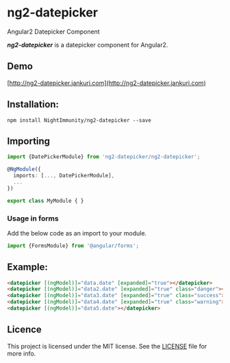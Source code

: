 # ng2-datepicker
Angular2 Datepicker Component

***ng2-datepicker*** is a datepicker component for Angular2.

## Demo

[http://ng2-datepicker.jankuri.com](http://ng2-datepicker.jankuri.com)

## Installation: 


````shell
npm install NightImmunity/ng2-datepicker --save
````

## Importing

```ts
import {DatePickerModule} from 'ng2-datepicker/ng2-datepicker';

@NgModule({
  imports: [..., DatePickerModule],
  ...
})

export class MyModule { }
```

### Usage in forms

Add the below code as an import to your module.

```ts
import {FormsModule} from '@angular/forms';
```

## Example:

```html
<datepicker [(ngModel)]="data.date" [expanded]="true"></datepicker>
<datepicker [(ngModel)]="data2.date" [expanded]="true" class="danger"></datepicker>
<datepicker [(ngModel)]="data3.date" [expanded]="true" class="success"></datepicker>
<datepicker [(ngModel)]="data4.date" [expanded]="true" class="warning"></datepicker>
<datepicker [(ngModel)]="data5.date"></datepicker>
```

## Licence

This project is licensed under the MIT license. See the [LICENSE](LICENSE) file for more info.

